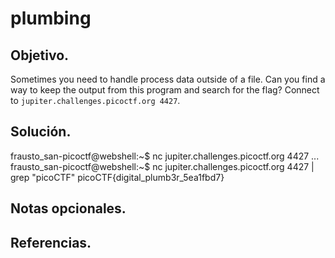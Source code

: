 # plumbing

## Objetivo.

Sometimes you need to handle process data outside of a file. Can you find a way to keep the output from this program and search for the flag? Connect to `jupiter.challenges.picoctf.org 4427`.

## Solución.

frausto_san-picoctf@webshell:~$ nc jupiter.challenges.picoctf.org 4427 
...
frausto_san-picoctf@webshell:~$ nc jupiter.challenges.picoctf.org 4427 | grep "picoCTF"
picoCTF{digital_plumb3r_5ea1fbd7}

## Notas opcionales.

## Referencias.
